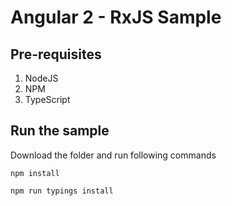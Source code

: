 # Angular 2 - RxJS Sample


## Pre-requisites

1. NodeJS
2. NPM
3. TypeScript

## Run the sample

Download the folder and run following commands

```
npm install

npm run typings install 
```